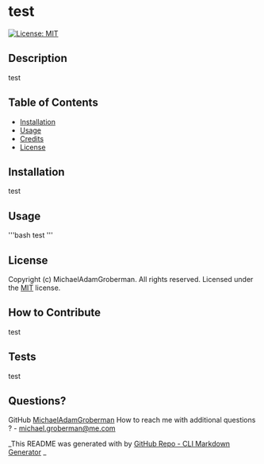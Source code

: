 
  # test  
  [![License: MIT](https://img.shields.io/badge/License-MIT-blue.svg)](https://opensource.org/licenses/MIT) 
  ## Description
  test
  ## Table of Contents
  - [Installation](#installation)
  - [Usage](#usage)
  - [Credits](#credits)
  - [License](#license)
  ## Installation
  test
  
  ## Usage
  '''bash
    test
  '''
  
  ## License
  Copyright (c) MichaelAdamGroberman. All rights reserved.
  Licensed under the [MIT](https://opensource.org/licenses/MIT) license. 
  
  ## How to Contribute
  test
  ## Tests  
  test
  ## Questions?
  GitHub [MichaelAdamGroberman](https://github.com/MichaelAdamGroberman)
  How to reach me with additional questions ? - [michael.groberman@me.com](mailto://michael.groberman@me.com)

  _This README was generated with by [GitHub Repo - CLI Markdown Generator](https://github.com/MichaelAdamGroberman/GitHub-Repo-CLI-Markdown-Generator-) _  